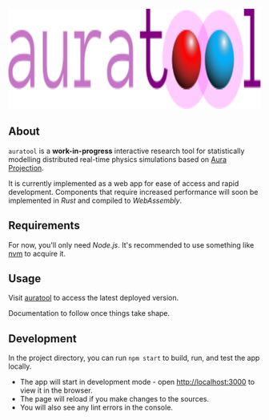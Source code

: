 <p align="center">
    <img width='640' height='200' src='public/logo.svg'>
</p>

<a name='about'></a>
## About

`auratool` is a **work-in-progress** interactive research tool for statistically modelling distributed real-time physics simulations based on [Aura Projection].

It is currently implemented as a web app for ease of access and rapid development. Components that require increased performance will soon be implemented in *Rust* and compiled to *WebAssembly*.

<a name='requirements'></a>
## Requirements

For now, you'll only need *Node.js*. It's recommended to use something like [nvm] to acquire it.

## Usage

Visit [auratool] to access the latest deployed version.

Documentation to follow once things take shape.

## Development

In the project directory, you can run `npm start` to build, run, and test the app locally.

  * The app will start in development mode - open [http://localhost:3000] to view it in the browser.
  * The page will reload if you make changes to the sources.
  * You will also see any lint errors in the console.

[Aura Projection]: https://dl.acm.org/doi/10.1145/3306131.3317021
[nvm]: https://github.com/nvm-sh/nvm
[auratool]: https://dwhinham.github.io/auratool
[http://localhost:3000]: http://localhost:3000
